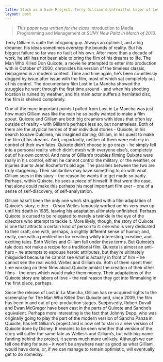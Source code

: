 ```yaml
---
title: Stuck as a Side Project: Terry Gilliam’s Unfruitful Labor of Love
layout: post
---
```


> _This paper was written for the class_ Introduction to Media Programming and Management _at SUNY New Paltz in March of 2013._

Terry Gilliam is quite the intriguing guy. Always an optimist, and a big dreamer, his ideas sometimes overstep the bounds of reality. But his biggest failure so far was no fault of his own. After more than a decade of work, he still has not been able to bring the film of his dreams to life. The Man Who Killed Don Quixote, a movie he attempted to enter into production with in October of 2000, chronicles his version of the timeless classic, reimagined in a modern context. Time and time again, he’s been countlessly dogged by issue after issue with the film, most of which sat completely out of his control. The documentary film Lost in La Mancha showed the struggles he went through the first time around - and when his shooting location is ruined by weather, and his main actor suffers a herniated disc, the film is shelved completely.

One of the more important points I pulled from Lost in La Mancha was just how much Gilliam was like the man he so badly wanted to make a film about. Quixote and Gilliam are both big dreamers with ideas that often lay outside of reality – with Gilliam’s perhaps less so, but nonetheless. Both of them are the atypical heroes of their individual stories - Quixote, in his search to save Dulcinea, his imagined darling; Gilliam, in his quest to make the film of his dreams. And, importantly, neither of them were entirely in control of their own fates. Quixote didn’t choose to go crazy - he simply fell into a personal reality which didn’t mesh with everyone else’s, completely out of his own control. And none of Gilliam’s troubles filming Quixote were really in his control, either; he cannot control the military, or the weather, or injuries due to Jean Rochefort’s old age. The parallels between the two are truly staggering. Their similarities may have something to do with what Gilliam sees in this story – the reason he wants it to get made so badly. Perhaps, within Quixote, he sees a piece of himself. If that were the case, that alone could make this perhaps his most important film ever – one of a sense of self-discovery, of self-analysation.

Gilliam hasn’t been the only one who’s struggled with a film adaptation of Quixote’s story, either – Orson Welles famously worked on his very own up until his death in 1985, leaving his adaptation ultimately unfinished. Perhaps Quixote is cursed to be relegated to merely a twinkle in the eye of the directors who attempt to tackle it. More likely, though, the story of Quixote is one that attracts a certain kind of person to it: one who is very dedicated to their craft; one with, perhaps, a slightly different sense of humor; and, really, one with a predilection for creating wildly interesting, creative, and exciting tales. Both Welles and Gilliam fall under those terms. But Quixote’s tale does not make a recipe for a traditional film. Quixote is almost an anti-hero – he attempts to espouse heroic attributes, but they’re ultimately misguided because he cannot see what is actually in front of him – he cannot see the real world. Welles and Gilliam do. Both of them spent their time working on their films about Quixote amidst the creation of their other films – the ones which would make them money. Their adaptations of the Quixote story are labors of love – the real reason they got into filmmaking in the first place, perhaps.

Since the release of Lost in La Mancha, Gilliam has re-acquired rights to the screenplay for The Man Who Killed Don Quixote and, since 2009, the film has been in and out of pre-production stages. Supposedly, Robert Duvall and Ewan McGregor have been cast in the parts of Quixote and Sancho’s equivalent. Perhaps more interesting is the fact that Johnny Depp, who was originally going to play the part of the modern version of Sancho Panza in Quixote, has left Gilliam’s project and is now set to star in a new version of Quixote done by Disney. It remains to be seen whether that version of the story will suffer the same fate as Welles’s and Gilliam’s, but with big-name funding behind the project, it seems much more unlikely. Although we can tell one thing for sure – it won’t be anywhere near as good as what Gilliam would have done, or, if we can manage to remain optimistic, will eventually get to do someday.
